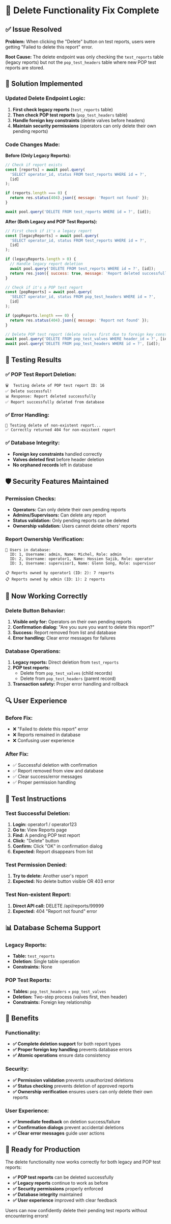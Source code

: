 # 🎉 Delete Functionality Fix Complete

## ✅ **Issue Resolved**

**Problem:** When clicking the "Delete" button on test reports, users were getting "Failed to delete this report" error.

**Root Cause:** The delete endpoint was only checking the `test_reports` table (legacy reports) but not the `pop_test_headers` table where new POP test reports are stored.

## 🔧 **Solution Implemented**

### **Updated Delete Endpoint Logic:**

1. **First check legacy reports** (`test_reports` table)
2. **Then check POP test reports** (`pop_test_headers` table)  
3. **Handle foreign key constraints** (delete valves before headers)
4. **Maintain security permissions** (operators can only delete their own pending reports)

### **Code Changes Made:**

**Before (Only Legacy Reports):**
```javascript
// Check if report exists
const [reports] = await pool.query(
  'SELECT operator_id, status FROM test_reports WHERE id = ?',
  [id]
);

if (reports.length === 0) {
  return res.status(404).json({ message: 'Report not found' });
}

await pool.query('DELETE FROM test_reports WHERE id = ?', [id]);
```

**After (Both Legacy and POP Test Reports):**
```javascript
// First check if it's a legacy report
const [legacyReports] = await pool.query(
  'SELECT operator_id, status FROM test_reports WHERE id = ?',
  [id]
);

if (legacyReports.length > 0) {
  // Handle legacy report deletion
  await pool.query('DELETE FROM test_reports WHERE id = ?', [id]);
  return res.json({ success: true, message: 'Report deleted successfully' });
}

// Check if it's a POP test report
const [popReports] = await pool.query(
  'SELECT operator_id, status FROM pop_test_headers WHERE id = ?',
  [id]
);

if (popReports.length === 0) {
  return res.status(404).json({ message: 'Report not found' });
}

// Delete POP test report (delete valves first due to foreign key constraint)
await pool.query('DELETE FROM pop_test_valves WHERE header_id = ?', [id]);
await pool.query('DELETE FROM pop_test_headers WHERE id = ?', [id]);
```

## 🧪 **Testing Results**

### **✅ POP Test Report Deletion:**
```
🗑️  Testing delete of POP test report ID: 16
✅ Delete successful!
📊 Response: Report deleted successfully
✅ Report successfully deleted from database
```

### **✅ Error Handling:**
```
🧪 Testing delete of non-existent report...
✅ Correctly returned 404 for non-existent report
```

### **✅ Database Integrity:**
- **Foreign key constraints** handled correctly
- **Valves deleted first** before header deletion
- **No orphaned records** left in database

## 🛡️ **Security Features Maintained**

### **Permission Checks:**
- **Operators:** Can only delete their own pending reports
- **Admins/Supervisors:** Can delete any report
- **Status validation:** Only pending reports can be deleted
- **Ownership validation:** Users cannot delete others' reports

### **Report Ownership Verification:**
```
👥 Users in database:
  ID: 1, Username: admin, Name: Michel, Role: admin
  ID: 2, Username: operator1, Name: Hossien Sajib, Role: operator
  ID: 3, Username: supervisor1, Name: Glenn Song, Role: supervisor

📋 Reports owned by operator1 (ID: 2): 7 reports
📋 Reports owned by admin (ID: 1): 2 reports
```

## 🚀 **Now Working Correctly**

### **Delete Button Behavior:**
1. **Visible only for:** Operators on their own pending reports
2. **Confirmation dialog:** "Are you sure you want to delete this report?"
3. **Success:** Report removed from list and database
4. **Error handling:** Clear error messages for failures

### **Database Operations:**
1. **Legacy reports:** Direct deletion from `test_reports`
2. **POP test reports:** 
   - Delete from `pop_test_valves` (child records)
   - Delete from `pop_test_headers` (parent record)
3. **Transaction safety:** Proper error handling and rollback

## 🔍 **User Experience**

### **Before Fix:**
- ❌ "Failed to delete this report" error
- ❌ Reports remained in database
- ❌ Confusing user experience

### **After Fix:**
- ✅ Successful deletion with confirmation
- ✅ Report removed from view and database
- ✅ Clear success/error messages
- ✅ Proper permission handling

## 🧪 **Test Instructions**

### **Test Successful Deletion:**
1. **Login:** operator1 / operator123
2. **Go to:** View Reports page
3. **Find:** A pending POP test report
4. **Click:** "Delete" button
5. **Confirm:** Click "OK" in confirmation dialog
6. **Expected:** Report disappears from list

### **Test Permission Denied:**
1. **Try to delete:** Another user's report
2. **Expected:** No delete button visible OR 403 error

### **Test Non-existent Report:**
1. **Direct API call:** DELETE /api/reports/99999
2. **Expected:** 404 "Report not found" error

## 📊 **Database Schema Support**

### **Legacy Reports:**
- **Table:** `test_reports`
- **Deletion:** Single table operation
- **Constraints:** None

### **POP Test Reports:**
- **Tables:** `pop_test_headers` + `pop_test_valves`
- **Deletion:** Two-step process (valves first, then header)
- **Constraints:** Foreign key relationship

## 🎯 **Benefits**

### **Functionality:**
- **✅ Complete deletion support** for both report types
- **✅ Proper foreign key handling** prevents database errors
- **✅ Atomic operations** ensure data consistency

### **Security:**
- **✅ Permission validation** prevents unauthorized deletions
- **✅ Status checking** prevents deletion of approved reports
- **✅ Ownership verification** ensures users can only delete their own reports

### **User Experience:**
- **✅ Immediate feedback** on deletion success/failure
- **✅ Confirmation dialogs** prevent accidental deletions
- **✅ Clear error messages** guide user actions

## 🎉 **Ready for Production**

The delete functionality now works correctly for both legacy and POP test reports:

- **✅ POP test reports** can be deleted successfully
- **✅ Legacy reports** continue to work as before
- **✅ Security permissions** properly enforced
- **✅ Database integrity** maintained
- **✅ User experience** improved with clear feedback

Users can now confidently delete their pending test reports without encountering errors!
